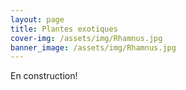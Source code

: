 ```yaml
---
layout: page
title: Plantes exotiques
cover-img: /assets/img/Rhamnus.jpg
banner_image: /assets/img/Rhamnus.jpg
---
```


En construction!
